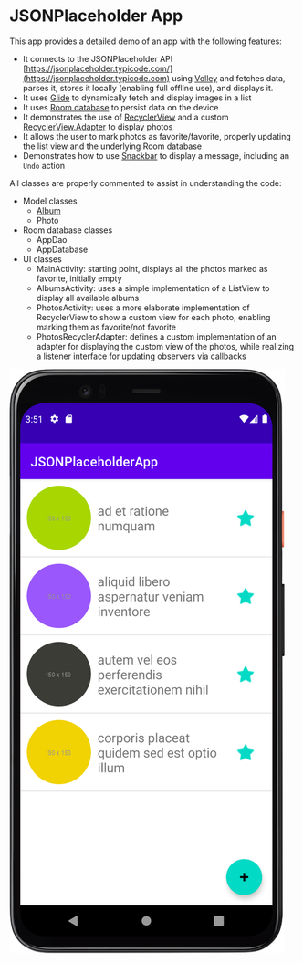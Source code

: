 # JSONPlaceholder App

This app provides a detailed demo of an app with the following features:
- It connects to the JSONPlaceholder API [https://jsonplaceholder.typicode.com/](https://jsonplaceholder.typicode.com)
  using [Volley](https://developer.android.com/training/volley) and fetches data, parses it,
  stores it locally (enabling full offline use), and displays it.
- It uses [Glide](https://github.com/bumptech/glide) to dynamically fetch and display images in a list
- It uses [Room database](https://developer.android.com/training/data-storage/room) to persist data on the device
- It demonstrates the use of [RecyclerView](https://developer.android.com/guide/topics/ui/layout/recyclerview)
  and a custom [RecyclerView.Adapter](https://developer.android.com/guide/topics/ui/layout/recyclerview#implement-adapter) to display photos
- It allows the user to mark photos as favorite/favorite, properly updating the list view and the underlying Room database
- Demonstrates how to use [Snackbar](https://developer.android.com/training/snackbar/showing) to display a message, including an `Undo` action

All classes are properly commented to assist in understanding the code:
* Model classes
  * [Album](app/src/main/java/com/aspectsense/jsonplaceholderapp/Album.java)
  * Photo
* Room database classes
  * AppDao
  * AppDatabase
* UI classes
  * MainActivity: starting point, displays all the photos marked as favorite, initially empty
  * AlbumsActivity: uses a simple implementation of a ListView to display all available albums
  * PhotosActivity: uses a more elaborate implementation of RecyclerView to show a custom view for each photo, enabling marking them as favorite/not favorite
  * PhotosRecyclerAdapter: defines a custom implementation of an adapter for displaying the custom view of the photos, while realizing a listener interface for updating observers via callbacks

![JSONPlaceholder App Screenshot](screenshot.png)
